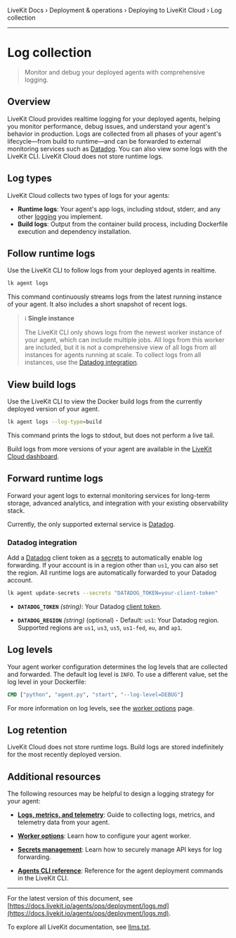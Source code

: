 LiveKit Docs › Deployment & operations › Deploying to LiveKit Cloud › Log collection

---

# Log collection

> Monitor and debug your deployed agents with comprehensive logging.

## Overview

LiveKit Cloud provides realtime logging for your deployed agents, helping you monitor performance, debug issues, and understand your agent's behavior in production. Logs are collected from all phases of your agent's lifecycle—from build to runtime—and can be forwarded to external monitoring services such as [Datadog](https://www.datadoghq.com/). You can also view some logs with the LiveKit CLI. LiveKit Cloud does not store runtime logs.

## Log types

LiveKit Cloud collects two types of logs for your agents:

- **Runtime logs**: Your agent's app logs, including stdout, stderr, and any other [logging](https://docs.livekit.io/agents/build/metrics.md) you implement.
- **Build logs**: Output from the container build process, including Dockerfile execution and dependency installation.

## Follow runtime logs

Use the LiveKit CLI to follow logs from your deployed agents in realtime.

```bash
lk agent logs

```

This command continuously streams logs from the latest running instance of your agent. It also includes a short snapshot of recent logs.

> ℹ️ **Single instance**
> 
> The LiveKit CLI only shows logs from the newest worker instance of your agent, which can include multiple jobs. All logs from this worker are included, but it is not a comprehensive view of all logs from all instances for agents running at scale. To collect logs from all instances, use the [Datadog integration](#datadog-integration).

## View build logs

Use the LiveKit CLI to view the Docker build logs from the currently deployed version of your agent.

```bash
lk agent logs --log-type=build

```

This command prints the logs to stdout, but does not perform a live tail.

Build logs from more versions of your agent are available in the [LiveKit Cloud dashboard](https://cloud.livekit.io/projects/p_/agents).

## Forward runtime logs

Forward your agent logs to external monitoring services for long-term storage, advanced analytics, and integration with your existing observability stack.

Currently, the only supported external service is [Datadog](https://www.datadoghq.com/).

### Datadog integration

Add a [Datadog](https://docs.livekit.io/agents/ops/deployment/secrets.md) client token as a [secrets](https://docs.livekit.io/agents/ops/deployment/secrets.md) to automatically enable log forwarding. If your account is in a region other than `us1`, you can also set the region. All runtime logs are automatically forwarded to your Datadog account.

```bash
lk agent update-secrets --secrets "DATADOG_TOKEN=your-client-token"

```

- **`DATADOG_TOKEN`** _(string)_: Your Datadog [client token](https://docs.datadoghq.com/account_management/api-app-keys/#client-tokens).

- **`DATADOG_REGION`** _(string)_ (optional) - Default: `us1`: Your Datadog region. Supported regions are `us1`, `us3`, `us5`, `us1-fed`, `eu`, and `ap1`.

## Log levels

Your agent worker configuration determines the log levels that are collected and forwarded. The default log level is `INFO`. To use a different value, set the log level in your Dockerfile:

```dockerfile
CMD ["python", "agent.py", "start", "--log-level=DEBUG"]

```

For more information on log levels, see the [worker options](https://docs.livekit.io/agents/worker/options.md#log-levels) page.

## Log retention

LiveKit Cloud does not store runtime logs. Build logs are stored indefinitely for the most recently deployed version.

## Additional resources

The following resources may be helpful to design a logging strategy for your agent:

- **[Logs, metrics, and telemetry](https://docs.livekit.io/agents/build/metrics.md)**: Guide to collecting logs, metrics, and telemetry data from your agent.

- **[Worker options](https://docs.livekit.io/agents/worker/options.md)**: Learn how to configure your agent worker.

- **[Secrets management](https://docs.livekit.io/agents/ops/deployment/secrets.md)**: Learn how to securely manage API keys for log forwarding.

- **[Agents CLI reference](https://docs.livekit.io/agents/ops/deployment/cli.md)**: Reference for the agent deployment commands in the LiveKit CLI.

---


For the latest version of this document, see [https://docs.livekit.io/agents/ops/deployment/logs.md](https://docs.livekit.io/agents/ops/deployment/logs.md).

To explore all LiveKit documentation, see [llms.txt](https://docs.livekit.io/llms.txt).